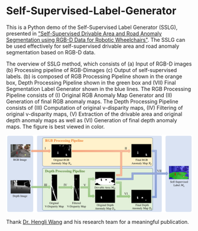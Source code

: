 # Self-Supervised-Label-Generator
This is a Python demo of the Self-Supervised Label Generator (SSLG), presented in ["Self-Supervised Drivable Area and Road Anomaly Segmentation using RGB-D Data for Robotic Wheelchairs"](https://arxiv.org/abs/2007.05950). The SSLG can be used effectively for self-supervised drivable area and road anomaly segmentation based on RGB-D data.

The overview of SSLG method, which consists of
(a) Input of RGB-D images
(b) Processing pipeline of RGB-Dimages
(c) Output of self-supervised labels. 
(b) is composed of RGB Processing Pipeline shown in the orange box, Depth Processing Pipeline shown in the green box and (VII) Final Segmentation Label Generator shown in the blue lines. The RGB Processing Pipeline consists of (I) Original RGB Anomaly Map Generator and (II) Generation of final RGB anomaly maps. The Depth Processing Pipeline consists of (III) Computation of original v-disparity maps, (IV) Filtering of original v-disparity maps, (V) Extraction of the drivable area and original depth anomaly maps as well as (VI) Generation of final depth anomaly maps. The figure is best viewed in color.

![Self-supervised Label Generator](https://github.com/ntkhoa95/Self-Supervised-Label-Generator/blob/main/datasets/SSLG.png?raw=true)


Thank [Dr. Hengli Wang](https://hlwang1124.github.io/) and his research team for a meaningful publication.
